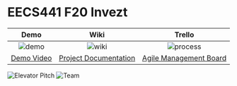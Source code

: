 # EECS441 F20 Invezt


| Demo  |  Wiki |  Trello  |
|:-----:|:-----:|:--------:|
|![demo]|![wiki]|![process]|
|[Demo Video][demo_page]|[Project Documentation][wiki_page]|[Agile Management Board][process_page]|

![Elevator Pitch](https://github.com/UM-EECS-441/labs/blob/master/docs/img/F20/Invezt.png)
![Team](https://github.com/UM-EECS-441/labs/blob/master/docs/img/F20/Invezt_team.png)

[demo]: https://github.com/UM-EECS-441/labs/blob/master/docs/img/admin/video.png "Demo Video"
[wiki]: https://github.com/UM-EECS-441/labs/blob/master/docs/img/admin/wiki.png "Wiki"
[process]: https://github.com/UM-EECS-441/labs/blob/master/docs/img/admin/trello.png "Trello Board"
[demo_page]: https://www.youtube.com/watch?v=h-gKeTejaN8&feature=youtu.be
[wiki_page]: https://github.com/UM-EECS-441/invezt/wiki
[process_page]: https://trello.com/b/672ZknRX/invezt

